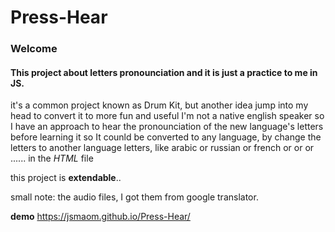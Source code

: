 # Press-Hear

### Welcome

#### This project about letters pronounciation and it is just a practice to me in JS.

it's a common project known as Drum Kit, but another idea jump into my head to convert it to more fun and useful
I'm not a native english speaker so I have an approach to hear the pronounciation of the new language's letters
before learning it so It counld be converted to any language, by change the letters to another language letters,
like arabic or russian or french or or or ...... in the *HTML* file

this project is **extendable**..

small note: the audio files, I got them from google translator.

**demo**  https://jsmaom.github.io/Press-Hear/
